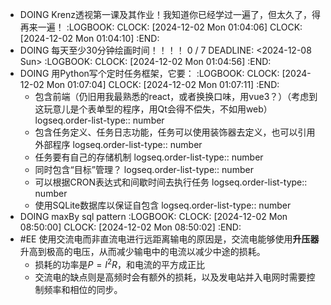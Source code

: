 - DOING Krenz透视第一课及其作业！我知道你已经学过一遍了，但太久了，得再来一遍！
  :LOGBOOK:
  CLOCK: [2024-12-02 Mon 01:04:06]
  CLOCK: [2024-12-02 Mon 01:04:10]
  :END:
- DOING 每天至少30分钟绘画时间！！！！ 0 / 7
  DEADLINE: <2024-12-08 Sun>
  :LOGBOOK:
  CLOCK: [2024-12-02 Mon 01:04:56]
  :END:
- DOING 用Python写个定时任务框架，它要：
  :LOGBOOK:
  CLOCK: [2024-12-02 Mon 01:07:04]
  CLOCK: [2024-12-02 Mon 01:07:11]
  :END:
	- 包含前端（仍旧用我最熟悉的react，或者换换口味，用vue3？）（考虑到这玩意儿是个表单型的程序，用Qt会得不偿失，不如用web）
	  logseq.order-list-type:: number
	- 包含任务定义、任务日志功能，任务可以使用装饰器去定义，也可以引用外部程序
	  logseq.order-list-type:: number
	- 任务要有自己的存储机制
	  logseq.order-list-type:: number
	- 同时包含“目标”管理？
	  logseq.order-list-type:: number
	- 可以根据CRON表达式和间歇时间去执行任务
	  logseq.order-list-type:: number
	- 使用SQLite数据库以保证自包含
	  logseq.order-list-type:: number
- DOING maxBy sql pattern
  :LOGBOOK:
  CLOCK: [2024-12-02 Mon 08:50:00]
  CLOCK: [2024-12-02 Mon 08:50:02]
  :END:
- #EE 使用交流电而非直流电进行远距离输电的原因是，交流电能够使用**升压器**升高到极高的电压，从而减少输电中的电流以减少中途的损耗。
	- 损耗的功率是$P=I^2R$，和电流的平方成正比
	- 交流电的缺点则是高频时会有额外的损耗，以及发电站并入电网时需要控制频率和相位的同步。